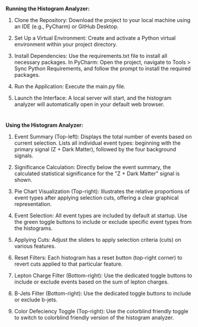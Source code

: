 **Running the Histogram Analyzer:** 

1. Clone the Repository: Download the project to your local machine using an IDE (e.g., PyCharm) or GitHub Desktop.

2. Set Up a Virtual Environment: Create and activate a Python virtual environment within your project directory.

3. Install Dependencies: Use the requirements.txt file to install all necessary packages. In PyCharm: Open the project, navigate to Tools > Sync Python Requirements, and follow the prompt to install the required packages.

4. Run the Application: Execute the main.py file.

5. Launch the Interface: A local server will start, and the histogram analyzer will automatically open in your default web browser.
#   
**Using the Histogram Analyzer:**

1. Event Summary (Top-left): Displays the total number of events based on current selection. Lists all individual event types: beginning with the primary signal (Z + Dark Matter), followed by the four background signals.

2. Significance Calculation: Directly below the event summary, the calculated statistical significance for the "Z + Dark Matter" signal is shown.

3. Pie Chart Visualization (Top-right): Illustrates the relative proportions of event types after applying selection cuts, offering a clear graphical representation.

4. Event Selection: All event types are included by default at startup. Use the green toggle buttons to include or exclude specific event types from the histograms.

5. Applying Cuts: Adjust the sliders to apply selection criteria (cuts) on various features.

6. Reset Filters: Each histogram has a reset button (top-right corner) to revert cuts applied to that particular feature.

8. Lepton Charge Filter (Bottom-right): Use the dedicated toggle buttons to include or exclude events based on the sum of lepton charges.

9. B-Jets Filter (Bottom-right): Use the dedicated toggle buttons to include or exclude b-jets.

10. Color Defeciency Toggle (Top-right): Use the colorblind friendly toggle to switch to colorblind friendly version of the histogram analyzer. 

